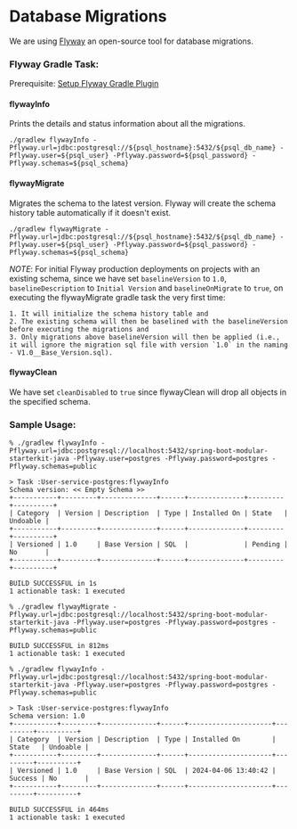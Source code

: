 # Database Migrations

We are using [Flyway](https://flywaydb.org/documentation/usage/gradle/) an open-source tool for database migrations.

### Flyway Gradle Task:

Prerequisite: [Setup Flyway Gradle Plugin](https://documentation.red-gate.com/fd/gradle-task-184127407.html)

#### flywayInfo

Prints the details and status information about all the migrations.

  ```
  ./gradlew flywayInfo -Pflyway.url=jdbc:postgresql://${psql_hostname}:5432/${psql_db_name} -Pflyway.user=${psql_user} -Pflyway.password=${psql_password} -Pflyway.schemas=${psql_schema}
  ```

#### flywayMigrate

Migrates the schema to the latest version. Flyway will create the schema history table automatically if it doesn't exist.

  ```
  ./gradlew flywayMigrate -Pflyway.url=jdbc:postgresql://${psql_hostname}:5432/${psql_db_name} -Pflyway.user=${psql_user} -Pflyway.password=${psql_password} -Pflyway.schemas=${psql_schema}
  ```

_NOTE_: For initial Flyway production deployments on projects with an existing schema, since we have set `baselineVersion` to `1.0`, `baselineDescription` to `Initial Version` and `baselineOnMigrate` to `true`, on executing the flywayMigrate gradle task the very first time:

    1. It will initialize the schema history table and
    2. The existing schema will then be baselined with the baselineVersion before executing the migrations and
    3. Only migrations above baselineVersion will then be applied (i.e., it will ignore the migration sql file with version `1.0` in the naming - V1.0__Base_Version.sql).


#### flywayClean

We have set `cleanDisabled` to `true` since flywayClean will drop all objects in the specified schema.


### Sample Usage:

```
% ./gradlew flywayInfo -Pflyway.url=jdbc:postgresql://localhost:5432/spring-boot-modular-starterkit-java -Pflyway.user=postgres -Pflyway.password=postgres -Pflyway.schemas=public

> Task :User-service-postgres:flywayInfo
Schema version: << Empty Schema >>
+-----------+---------+--------------+------+--------------+---------+----------+
| Category  | Version | Description  | Type | Installed On | State   | Undoable |
+-----------+---------+--------------+------+--------------+---------+----------+
| Versioned | 1.0     | Base Version | SQL  |              | Pending | No       |
+-----------+---------+--------------+------+--------------+---------+----------+

BUILD SUCCESSFUL in 1s
1 actionable task: 1 executed
```

```
% ./gradlew flywayMigrate -Pflyway.url=jdbc:postgresql://localhost:5432/spring-boot-modular-starterkit-java -Pflyway.user=postgres -Pflyway.password=postgres -Pflyway.schemas=public

BUILD SUCCESSFUL in 812ms
1 actionable task: 1 executed
```

```
% ./gradlew flywayInfo -Pflyway.url=jdbc:postgresql://localhost:5432/spring-boot-modular-starterkit-java -Pflyway.user=postgres -Pflyway.password=postgres -Pflyway.schemas=public   

> Task :User-service-postgres:flywayInfo
Schema version: 1.0
+-----------+---------+--------------+------+---------------------+---------+----------+
| Category  | Version | Description  | Type | Installed On        | State   | Undoable |
+-----------+---------+--------------+------+---------------------+---------+----------+
| Versioned | 1.0     | Base Version | SQL  | 2024-04-06 13:40:42 | Success | No       |
+-----------+---------+--------------+------+---------------------+---------+----------+

BUILD SUCCESSFUL in 464ms
1 actionable task: 1 executed
```
